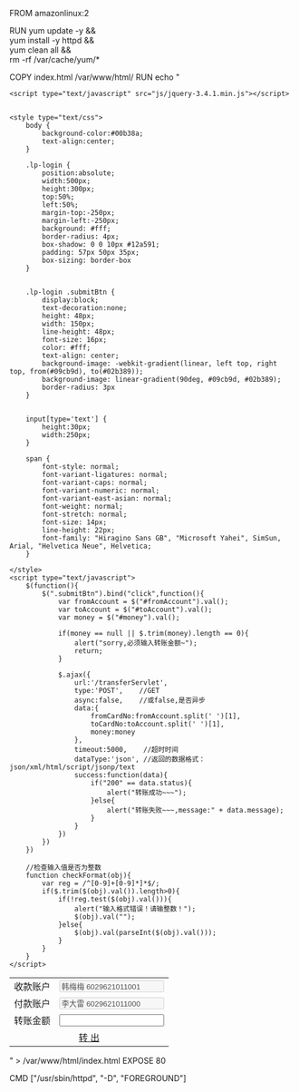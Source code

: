 FROM amazonlinux:2

RUN yum update -y && \
    yum install -y httpd && \
    yum clean all && \
    rm -rf /var/cache/yum/*

COPY index.html /var/www/html/
RUN echo "<!doctype html>
<html>
<head>
    <meta http-equiv="Content-Type" content="text/html; charset=UTF-8">
    <title>转账汇款</title>
 
    <script type="text/javascript" src="js/jquery-3.4.1.min.js"></script>
 
 
    <style type="text/css">
        body {
            background-color:#00b38a;
            text-align:center;
        }
 
        .lp-login {
            position:absolute;
            width:500px;
            height:300px;
            top:50%;
            left:50%;
            margin-top:-250px;
            margin-left:-250px;
            background: #fff;
            border-radius: 4px;
            box-shadow: 0 0 10px #12a591;
            padding: 57px 50px 35px;
            box-sizing: border-box
        }
 
 
        .lp-login .submitBtn {
            display:block;
            text-decoration:none;
            height: 48px;
            width: 150px;
            line-height: 48px;
            font-size: 16px;
            color: #fff;
            text-align: center;
            background-image: -webkit-gradient(linear, left top, right top, from(#09cb9d), to(#02b389));
            background-image: linear-gradient(90deg, #09cb9d, #02b389);
            border-radius: 3px
        }
 
 
        input[type='text'] {
            height:30px;
            width:250px;
        }
 
        span {
            font-style: normal;
            font-variant-ligatures: normal;
            font-variant-caps: normal;
            font-variant-numeric: normal;
            font-variant-east-asian: normal;
            font-weight: normal;
            font-stretch: normal;
            font-size: 14px;
            line-height: 22px;
            font-family: "Hiragino Sans GB", "Microsoft Yahei", SimSun, Arial, "Helvetica Neue", Helvetica;
        }
 
    </style>
    <script type="text/javascript">
        $(function(){
            $(".submitBtn").bind("click",function(){
                var fromAccount = $("#fromAccount").val();
                var toAccount = $("#toAccount").val();
                var money = $("#money").val();
 
                if(money == null || $.trim(money).length == 0){
                    alert("sorry,必须输入转账金额~");
                    return;
                }
 
                $.ajax({
                    url:'/transferServlet',
                    type:'POST',    //GET
                    async:false,    //或false,是否异步
                    data:{
                        fromCardNo:fromAccount.split(' ')[1],
                        toCardNo:toAccount.split(' ')[1],
                        money:money
                    },
                    timeout:5000,    //超时时间
                    dataType:'json', //返回的数据格式：json/xml/html/script/jsonp/text
                    success:function(data){
                        if("200" == data.status){
                            alert("转账成功~~~");
                        }else{
                            alert("转账失败~~~,message:" + data.message);
                        }
                    }
                })
            })
        })
 
        //检查输入值是否为整数
        function checkFormat(obj){
            var reg = /^[0-9]+[0-9]*]*$/;
            if($.trim($(obj).val()).length>0){
                if(!reg.test($(obj).val())){
                    alert("输入格式错误！请输整数！");
                    $(obj).val("");
                }else{
                    $(obj).val(parseInt($(obj).val()));
                }
            }
        }
    </script>
</head>
<body>
 
 
<form>
    <table class="lp-login">
        <tr>
            <td align="right"><span>收款账户</span></td>
            <td align="center">
                <input type="text" id="toAccount" value="韩梅梅 6029621011001" disabled></input>
            </td>
        </tr>
        <tr>
            <td align="right"><span>付款账户</span></td>
            <td align="center">
                <input type="text" id="fromAccount" value="李大雷 6029621011000" disabled></input>
            </td>
        </tr>
        <tr>
            <td align="right"><span>转账金额</span></td>
            <td align="center">
                <input type="text" id="money" onblur="checkFormat(this)"></input>
            </td>
        </tr>
        <tr align="center">
            <td colspan="2">
                <a href="javasrcipt:void(0)" class="submitBtn"><span>转 出</span></a>
            </td>
        </tr>
    </table>
</form>
 
</body>
</html>" > /var/www/html/index.html 
EXPOSE 80

CMD ["/usr/sbin/httpd", "-D", "FOREGROUND"]
